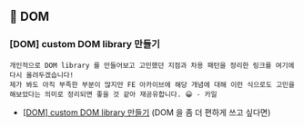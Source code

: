 ## 📝 DOM

### [DOM] custom DOM library 만들기

```
개인적으로 DOM library 를 만들어보고 고민했던 지점과 차용 패턴을 정리한 링크를 여기에 다시 올려두겠습니다! 
제가 봐도 아직 부족한 부분이 많지만 FE 아카이브에 해당 개념에 대해 이런 식으로도 고민을 해보았다는 의미로 정리되면 좋을 것 같아 재공유합니다. 😀 - 카일
```

- [[DOM] custom DOM library 만들기](https://velog.io/@mkitigy/DOM-custom-DOM-library-%EB%A7%8C%EB%93%A4%EA%B8%B0) (DOM 을 좀 더 편하게 쓰고 싶다면)
